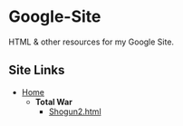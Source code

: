 # Google-Site
HTML &amp; other resources for my Google Site.  

## Site Links  
- [Home](https://justkaarlo.github.io/JustKaarlo-Google-Site/)
  - **Total War**
    - [Shogun2.html](https://justkaarlo.github.io/JustKaarlo-Google-Site/Shogun2.html)
